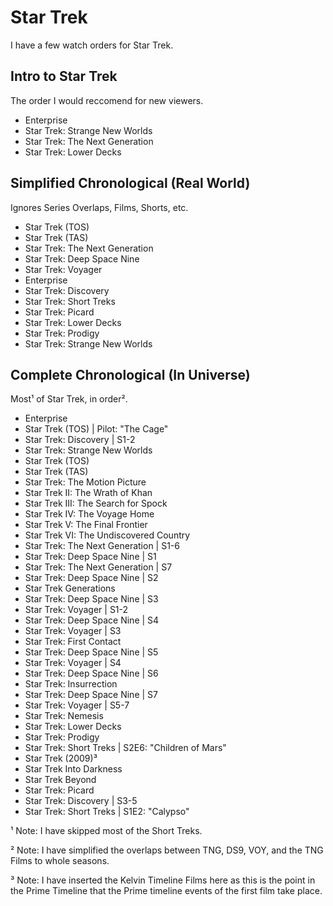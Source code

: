 # Star Trek

I have a few watch orders for Star Trek.

## Intro to Star Trek
The order I would reccomend for new viewers.

- Enterprise
- Star Trek: Strange New Worlds
- Star Trek: The Next Generation
- Star Trek: Lower Decks

## Simplified Chronological (Real World)
Ignores Series Overlaps, Films, Shorts, etc.

- Star Trek (TOS)
- Star Trek (TAS)
- Star Trek: The Next Generation
- Star Trek: Deep Space Nine
- Star Trek: Voyager
- Enterprise
- Star Trek: Discovery
- Star Trek: Short Treks
- Star Trek: Picard
- Star Trek: Lower Decks
- Star Trek: Prodigy
- Star Trek: Strange New Worlds

## Complete Chronological (In Universe)
Most¹ of Star Trek, in order².

- Enterprise
- Star Trek (TOS) | Pilot: "The Cage"
- Star Trek: Discovery | S1-2
- Star Trek: Strange New Worlds
- Star Trek (TOS)
- Star Trek (TAS)
- Star Trek: The Motion Picture
- Star Trek II: The Wrath of Khan
- Star Trek III: The Search for Spock
- Star Trek IV: The Voyage Home
- Star Trek V: The Final Frontier
- Star Trek VI: The Undiscovered Country
- Star Trek: The Next Generation | S1-6
- Star Trek: Deep Space Nine | S1
- Star Trek: The Next Generation | S7
- Star Trek: Deep Space Nine | S2
- Star Trek Generations
- Star Trek: Deep Space Nine | S3
- Star Trek: Voyager | S1-2
- Star Trek: Deep Space Nine | S4
- Star Trek: Voyager | S3
- Star Trek: First Contact
- Star Trek: Deep Space Nine | S5
- Star Trek: Voyager | S4
- Star Trek: Deep Space Nine | S6
- Star Trek: Insurrection
- Star Trek: Deep Space Nine | S7
- Star Trek: Voyager | S5-7
- Star Trek: Nemesis
- Star Trek: Lower Decks
- Star Trek: Prodigy
- Star Trek: Short Treks | S2E6: "Children of Mars"
- Star Trek (2009)³
- Star Trek Into Darkness
- Star Trek Beyond
- Star Trek: Picard
- Star Trek: Discovery | S3-5
- Star Trek: Short Treks | S1E2: "Calypso"



¹ Note: I have skipped most of the Short Treks.

² Note: I have simplified the overlaps between TNG, DS9, VOY, and the TNG Films to whole seasons.

³ Note: I have inserted the Kelvin Timeline Films here as this is the point in the Prime Timeline that the Prime timeline events of the first film take place.
